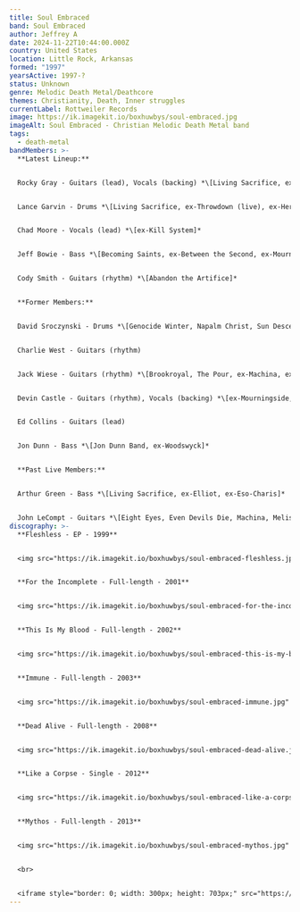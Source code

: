 ```yaml
---
title: Soul Embraced
band: Soul Embraced
author: Jeffrey A
date: 2024-11-22T10:44:00.000Z
country: United States
location: Little Rock, Arkansas
formed: "1997"
yearsActive: 1997-?
status: Unknown
genre: Melodic Death Metal/Deathcore
themes: Christianity, Death, Inner struggles
currentLabel: Rottweiler Records
image: https://ik.imagekit.io/boxhuwbys/soul-embraced.jpg
imageAlt: Soul Embraced - Christian Melodic Death Metal band
tags:
  - death-metal
bandMembers: >-
  **Latest Lineup:**


  Rocky Gray - Guitars (lead), Vocals (backing) *\[Living Sacrifice, ex-Shredded Corpse, Even Devils Die, Machina, Rocky Gray, ex-Bleeding Through (live), ex-3 for Sorrow, ex-Chalice, ex-Cryptic Memoirs, ex-Evanescence, ex-Fatal Thirteen, ex-Kill System, ex-Mourningside, ex-PainGod, ex-Project 86, ex-Seminal Death, ex-Sickshine, ex-Solus Deus, ex-The Burning, ex-We Are the Fallen, ex-The Killer and the Star (live)]*


  Lance Garvin - Drums *\[Living Sacrifice, ex-Throwdown (live), ex-Heroes Among Thieves, ex-Kill System, ex-The Blamed (live), ex-Zao (live)]*


  Chad Moore - Vocals (lead) *\[ex-Kill System]*


  Jeff Bowie - Bass *\[Becoming Saints, ex-Between the Second, ex-Mourningside]*


  Cody Smith - Guitars (rhythm) *\[Abandon the Artifice]*


  **Former Members:**


  David Sroczynski - Drums *\[Genocide Winter, Napalm Christ, Sun Descends Black, ex-Inner War, ex-Shredded Corpse, ex-Thy Pain, ex-Seminal Death]*


  Charlie West - Guitars (rhythm)


  Jack Wiese - Guitars (rhythm) *\[Brookroyal, The Pour, ex-Machina, ex-Mourningside, ex-MT, ex-The 5th Element]*


  Devin Castle - Guitars (rhythm), Vocals (backing) *\[ex-Mourningside, ex-Temper Effect]*


  Ed Collins - Guitars (lead)


  Jon Dunn - Bass *\[Jon Dunn Band, ex-Woodswyck]*


  **Past Live Members:**


  Arthur Green - Bass *\[Living Sacrifice, ex-Elliot, ex-Eso-Charis]*


  John LeCompt - Guitars *\[Eight Eyes, Even Devils Die, Machina, Melissa Martin Band, NoMara, ex-Evanescence, ex-Kill System, ex-Mindrage, ex-Mourningside, ex-We Are the Fallen]*
discography: >-
  **Fleshless - EP - 1999**


  <img src="https://ik.imagekit.io/boxhuwbys/soul-embraced-fleshless.jpg" alt="Soul Embraced - Fleshless -EP cover" style="width:300px; height:auto;">


  **For the Incomplete - Full-length - 2001**


  <img src="https://ik.imagekit.io/boxhuwbys/soul-embraced-for-the-incomplete.jpg" alt="Soul Embraced - For the Incomplete - Full-length cover" style="width:300px; height:auto;">


  **This Is My Blood - Full-length - 2002**


  <img src="https://ik.imagekit.io/boxhuwbys/soul-embraced-this-is-my-blood.jpg" alt="Soul Embraced - This Is My Blood - Full-length cover" style="width:300px; height:auto;">


  **Immune - Full-length - 2003**


  <img src="https://ik.imagekit.io/boxhuwbys/soul-embraced-immune.jpg" alt="Soul Embraced - Immune - Full-length cover" style="width:300px; height:auto;">


  **Dead Alive - Full-length - 2008**


  <img src="https://ik.imagekit.io/boxhuwbys/soul-embraced-dead-alive.jpg" alt="Soul Embraced - Dead Alive - Full-length cover" style="width:300px; height:auto;">


  **Like a Corpse - Single - 2012**


  <img src="https://ik.imagekit.io/boxhuwbys/soul-embraced-like-a-corpse.jpg" alt="Soul Embraced - Like a Corpse - Single cover" style="width:300px; height:auto;">


  **Mythos - Full-length - 2013**


  <img src="https://ik.imagekit.io/boxhuwbys/soul-embraced-mythos.jpg" alt="Soul Embraced - Mythos - Full-length cover" style="width:300px; height:auto;">


  <br>


  <iframe style="border: 0; width: 300px; height: 703px;" src="https://bandcamp.com/EmbeddedPlayer/album=810791600/size=large/bgcol=333333/linkcol=0f91ff/transparent=true/" seamless><a href="https://soulembraced.bandcamp.com/album/mythos">Mythos by Soul Embraced</a></iframe>
---
```

